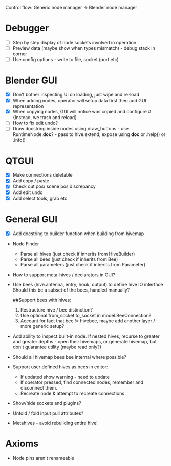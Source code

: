 Control flow: Generic node manager -> Blender node manager

# Debugger
- [ ] Step by step display of node sockets involved in operation
- [ ] Preview data (maybe show when types mismatch) - debug stack in corner
- [ ] Use config options - write to file, socket (port etc)

# Blender GUI
- [x] Don't bother inspecting UI on loading, just wipe and re-load
- [x] When adding nodes, operator will setup data first then add GUI representation
- [x] When copying nodes, GUI will notice was copied and configure #{Instead, we trash and reload}
- [ ] How to fix edit undo?
- [ ] Draw docstring inside nodes using draw_buttons - use RuntimeNode.__doc__? - pass to hive.extend, expose using __doc__ or .help() or .info()

# QTGUI
- [x] Make connections deletable
- [x] Add copy / paste
- [x] Check out pos/ scene pos discrepancy
- [x] Add edit undo
- [x] Add select tools, grab etc

# General GUI
- [x] Add docstring to builder function when building from hivemap

* Node Finder
    * Parse all hives (just check if inherits from HiveBuilder)
    * Parse all bees (just check if inherits from Bee)
    * Parse all parameters (just check if inherits from Parameter)

* How to support meta-hives / declarators in GUI?
* Use bees (hive.antenna, entry, hook, output) to define hive IO interface
    Should this be a subset of the bees, handled manually?

    ##Support bees with hives:
    1. Restructure hive / bee distinction?
    2. Use optional from_socket to_socket in model.BeeConnection?
    3. Account for fact that bee != hivebee, maybe add another layer / more generic setup?

* Add ability to inspect built-in node. If nested hives, recurse to greater and greater depths - open their hivemaps,
                                or generate hivemap, but don't guarantee utility (maybe read only?)

* Should all hivemap bees bee internal where possible?

* Support user defined hives as bees in editor:
  * If updated show warning - need to update
  * If operator pressed, find connected nodes, remember and disconnect them.
  * Recreate node & attempt to recreate connections

* Show/hide sockets and plugins?
* Unfold / fold input pull attributes?
* Metahives - avoid rebuilding entire hive!

# Axioms
  * Node pins aren't renameable